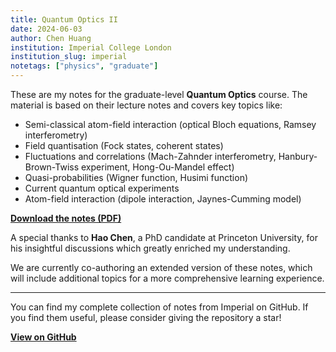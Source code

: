 ```yaml
---
title: Quantum Optics II
date: 2024-06-03
author: Chen Huang
institution: Imperial College London
institution_slug: imperial
notetags: ["physics", "graduate"]
---
```


These are my notes for the graduate-level **Quantum Optics** course. The material is based on their lecture notes and covers key topics like:

- Semi-classical atom-field interaction (optical Bloch equations, Ramsey interferometry)
- Field quantisation (Fock states, coherent states)
- Fluctuations and correlations (Mach-Zahnder interferometry, Hanbury-Brown-Twiss experiment, Hong-Ou-Mandel effect)
- Quasi-probabilities (Wigner function, Husimi function)
- Current quantum optical experiments
- Atom-field interaction (dipole interaction, Jaynes-Cumming model)

[**Download the notes (PDF)**](/notes/quantum-optics-ii/pdf/quantum-optics.pdf)

A special thanks to **Hao Chen**, a PhD candidate at Princeton University, for his insightful discussions which greatly enriched my understanding.

We are currently co-authoring an extended version of these notes, which will include additional topics for a more comprehensive learning experience.

---

You can find my complete collection of notes from Imperial on GitHub. If you find them useful, please consider giving the repository a star!

[**View on GitHub**](https://github.com/chenx820/imperial-course-notes)
